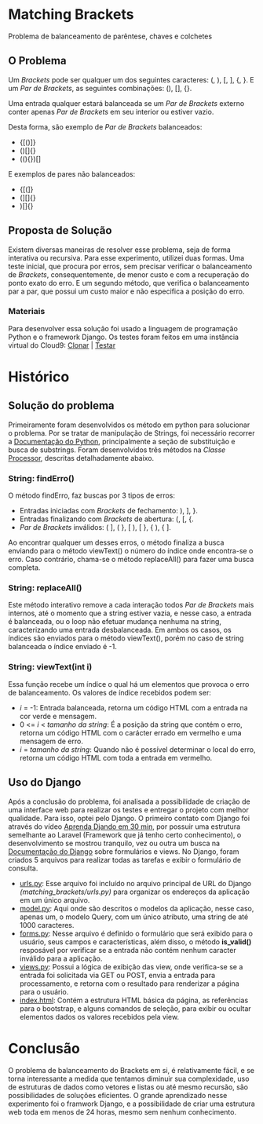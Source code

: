 # Matching Brackets
Problema de balanceamento de parêntese, chaves e colchetes

## O Problema
Um _Brackets_ pode ser qualquer um dos seguintes caracteres: (, ), [, ], {, }.
E um _Par de Brackets_, as seguintes combinações: (), [], {}.

Uma entrada qualquer estará balanceada se um _Par de Brackets_ externo conter apenas _Par de Brackets_ em seu interior ou estiver vazio.

Desta forma, são exemplo de _Par de Brackets_ balanceados:
- {\[()]}
- ()\[]{}
- ((){})\[]

E exemplos de pares não balanceados:
- {[(]}
- (][]{}
- )\[]{}

## Proposta de Solução
Existem diversas maneiras de resolver esse problema, seja de forma interativa ou recursiva.
Para esse experimento, utilizei duas formas. Uma teste inicial, que procura por erros, sem precisar verificar o balanceamento de _Brackets_, consequentemente, de menor custo e com a recuperação do ponto exato do erro.
E um segundo método, que verifica o balanceamento par a par, que possui um custo maior e não especifica a posição do erro.

### Materiais
Para desenvolver essa solução foi usado a linguagem de programação Python e o framework Django.
Os testes foram feitos em uma instância virtual do Cloud9: [Clonar](https://c9.io/rhuam/matching-brackets) | [Testar](https://django-rhuam.c9users.io)

# Histórico
## Solução do problema
Primeiramente foram desenvolvidos os método em python para solucionar o problema. Por se tratar de manipulação de Strings, foi necessário recorrer a [Documentação do Python](https://docs.python.org/3.5/library/stdtypes.html?highlight=find#str.find), principalmente a seção de substituição e busca de substrings.
Foram desenvolvidos três métodos na _Classe_ [Processor](matching_brackets/brackets/processor.py), descritas detalhadamente abaixo.

### String: findErro()
O método findErro, faz buscas por 3 tipos de erros:
- Entradas iniciadas com _Brackets_ de fechamento: ), ], }.
- Entradas finalizando com _Brackets_ de abertura: (, \[, {.
- _Par de Brackets_ inválidos: ( ], ( }, \[ ), \[ }, { ), { ].

Ao encontrar qualquer um desses erros, o método finaliza a busca enviando para o método viewText() o número do índice onde encontra-se o erro. Caso contrário, chama-se o método replaceAll() para fazer uma busca completa.

### String: replaceAll()
Este método interativo remove a cada interação todos _Par de Brackets_ mais internos, até o momento que a string estiver vazia, e nesse caso, a entrada é balanceada, ou o loop não efetuar mudança nenhuma na string, caracterizando uma entrada desbalanceada.
Em ambos os casos, os índices são enviados para o método viewText(), porém no caso de string balanceada o índice enviado é -1.

### String: viewText(int i)
Essa função recebe um índice o qual há um elementos que provoca o erro de balanceamento. Os valores de índice recebidos podem ser:
- _i_ = -1: Entrada balanceada, retorna um código HTML com a entrada na cor verde e mensagem.
- 0 <= _i_ < _tamanho da string_: É a posição da string que contém o erro, retorna um código HTML com o carácter errado em vermelho e uma mensagem de erro.
- _i_ = _tamanho da string_: Quando não é possível determinar o local do erro, retorna um código HTML com toda a entrada em vermelho.

## Uso do Django
Após a conclusão do problema, foi analisada a possibilidade de criação de uma interface web para realizar os testes e entregar o projeto com melhor qualidade. Para isso, optei pelo Django.
O primeiro contato com Django foi através do vídeo [Aprenda Djando em 30 min](https://www.youtube.com/watch?v=zvyxQ5COwDI), por possuir uma estrutura semelhante ao Laravel (Framework que já tenho certo conhecimento), o desenvolvimento se mostrou tranquilo, vez ou outra um busca na [Documentação do Django](https://docs.djangoproject.com/pt-br/2.0) sobre formulários e views.
No Django, foram criados 5 arquivos para realizar todas as tarefas e exibir o formulário de consulta.

- [urls.py](matching_brackets/brackets/urls.py): Esse arquivo foi incluído no arquivo principal de URL do Django _(matching_brackets/urls.py)_ para organizar os endereços da aplicação em um único arquivo.
- [model.py](matching_brackets/brackets/model.py): Aqui onde são descritos o modelos da aplicação, nesse caso, apenas um, o modelo Query, com um único atributo, uma string de até 1000 caracteres.
- [forms.py](matching_brackets/brackets/forms.py): Nesse arquivo é definido o formulário que será exibido para o usuário, seus campos e características, além disso, o método **is_valid()** resposável por verificar se a entrada não contém nenhum caracter inválido para a aplicação.
- [views.py](matching_brackets/brackets/views.py): Possui a lógica de exibição das view, onde verifica-se se a entrada foi solicitada via GET ou POST, envia a entrada para processamento, e retorna com o resultado para renderizar a página para o usuário.
- [index.html](matching_brackets/brackets/templates/index.html): Contém a estrutura HTML básica da página, as referências para o bootstrap, e alguns comandos de seleção, para exibir ou ocultar elementos dados os valores recebidos pela view.

# Conclusão
O problema de balanceamento do Brackets em si, é relativamente fácil, e se torna interessante a medida que tentamos diminuir sua complexidade, uso de estruturas de dados como vetores e listas ou até mesmo recursão, são possibilidades de soluções eficientes. O grande aprendizado nesse experimento foi o framwork Django, e a possibilidade de criar uma estrutura web toda em menos de 24 horas, mesmo sem nenhum conhecimento.

